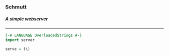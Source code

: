 ### Schmutt 
##### A simple webserver
***

```haskell
{-# LANGUAGE OverloadedStrings #-}
import server

serve = (\)
```
